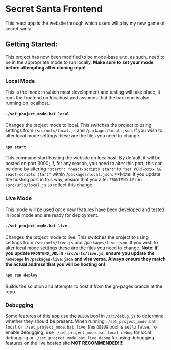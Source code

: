 # Secret Santa Frontend

This react app is the website through which users will play my new game of secret santa!

## Getting Started:

This project has now been modified to be mode-base and, as such, need to be in the appropriate mode to run locally. **Make sure to set your mode before attempting after cloning repo!**

### Local Mode

This is the mode in which most development and testing will take place, it runs the frontend on localhost and assumes that the backend is also running on localhost.

#### `./set_project_mode.bat local`

Changes the project mode to local. This switches the project to using settings from `/src/urls/local.js` and `/packages/local.json`. If you wish to alter local mode settings these are the files you need to change.

#### `npm start`

This command start hosting the website on localhost. By default, it will be hosted on port 3000; if, for any reason, you need to alter this port, this can be done by altering `"start": "react-scripts start"` to `"set PORT=xxxx && react-scripts start"` within `/packages/local.json`. \*\*Note: If you update the hosting port in this way, ensure that you alter `FRONTEND_URL` in `/src/urls/local.js` to reflect this change.

### Live Mode

This mode will be used once new features have been developed and tested in local mode and are ready for deployment.

#### `./set_project_mode.bat live`

Changes the project mode to live. This switches the project to using settings from `/src/urls/live.js` and `/packages/live.json`. If you wish to alter local mode settings these are the files you need to change. **Note: if you update `FRONTEND_URL` in `/src/urls/live.js`, ensure you update the `homepage` in `/packages/live.json` and visa versa. Always ensure they match the actual address that you will be hosting on!**

#### `npm run deploy`

Builds the solution and attempts to host it from the gh-pages branch at the repo.

### Debugging

Some features of this app use the `DEBUG` bool in `/src/debug.js` to determine whether they should be present. When running `./set_project_mode.bat local` or `./set_project_mode.bat live`, this `DEBUG` bool is set to `false`. To enable debugging, use `./set_project_mode.bat local debug` for local debugging or `./set_project_mode.bat live debug` for using debugging features on the live hosted site **NOT RECOMMENDED!!!**
